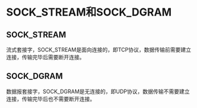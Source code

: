 # SOCK_STREAM和SOCK_DGRAM

## SOCK_STREAM

流式套接字，SOCK_STREAM是面向连接的，即TCP协议，数据传输前需要建立连接，传输完毕后需要断开连接。

## SOCK_DGRAM

数据报套接字，SOCK_DGRAM是无连接的，即UDP协议，数据传输不需要建立连接，传输完毕后也不需要断开连接。